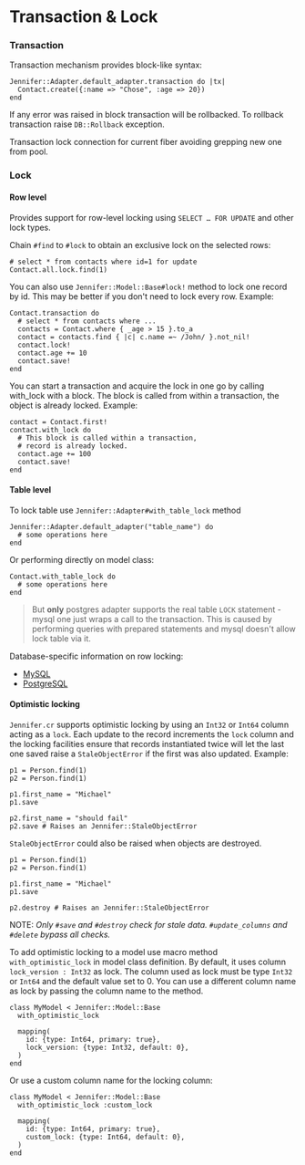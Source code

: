 # Transaction & Lock

### Transaction

Transaction mechanism provides block-like syntax:

```crystal
Jennifer::Adapter.default_adapter.transaction do |tx|
  Contact.create({:name => "Chose", :age => 20})
end
```

If any error was raised in block transaction will be rollbacked. To rollback transaction raise `DB::Rollback` exception.

Transaction lock connection for current fiber avoiding grepping new one from pool.

### Lock

#### Row level

Provides support for row-level locking using `SELECT … FOR UPDATE` and other lock types.

Chain `#find` to `#lock` to obtain an exclusive lock on the selected rows:

```crystal
# select * from contacts where id=1 for update
Contact.all.lock.find(1)
```

You can also use `Jennifer::Model::Base#lock!` method to lock one record by id. This may be better if you don't need to lock every row. Example:

```crystal
Contact.transaction do
  # select * from contacts where ...
  contacts = Contact.where { _age > 15 }.to_a
  contact = contacts.find { |c| c.name =~ /John/ }.not_nil!
  contact.lock!
  contact.age += 10
  contact.save!
end
```

You can start a transaction and acquire the lock in one go by calling with_lock with a block. The block is called from within a transaction, the object is already locked. Example:

```crystal
contact = Contact.first!
contact.with_lock do
  # This block is called within a transaction,
  # record is already locked.
  contact.age += 100
  contact.save!
end
```

#### Table level

To lock table use `Jennifer::Adapter#with_table_lock` method

```crystal
Jennifer::Adapter.default_adapter("table_name") do
  # some operations here
end
```

Or performing directly on model class:

```crystal
Contact.with_table_lock do
  # some operations here
end
```

> But **only** postgres adapter supports the real table `LOCK` statement - mysql one just wraps a call to the transaction. This is caused by performing queries with prepared statements and mysql doesn't allow lock table via it.

Database-specific information on row locking:
- [MySQL](http://dev.mysql.com/doc/refman/5.7/en/innodb-locking-reads.html)
- [PostgreSQL](http://www.postgresql.org/docs/current/interactive/sql-select.html#SQL-FOR-UPDATE-SHARE)


#### Optimistic locking

`Jennifer.cr` supports optimistic locking by using an `Int32` or `Int64` column acting as a `lock`. Each update to the record increments the `lock` column and the locking facilities ensure that records instantiated twice will let the last one saved raise a `StaleObjectError` if the first was also updated. Example:

```crystal
p1 = Person.find(1)
p2 = Person.find(1)

p1.first_name = "Michael"
p1.save

p2.first_name = "should fail"
p2.save # Raises an Jennifer::StaleObjectError
```

`StaleObjectError` could also be raised when objects are destroyed.

```crystal
p1 = Person.find(1)
p2 = Person.find(1)

p1.first_name = "Michael"
p1.save

p2.destroy # Raises an Jennifer::StaleObjectError
```

NOTE: *Only `#save` and `#destroy` check for stale data. `#update_columns` and `#delete` bypass all checks.*

To add optimistic locking to a model use macro method `with_optimistic_lock` in model class definition.
By default, it uses column `lock_version : Int32` as lock.
The column used as lock must be type `Int32` or `Int64` and the default value set to 0.
You can use a different column name as lock by passing the column name to the method.

```crystal
class MyModel < Jennifer::Model::Base
  with_optimistic_lock

  mapping(
    id: {type: Int64, primary: true},
    lock_version: {type: Int32, default: 0},
  )
end
```

Or use a custom column name for the locking column:

```crystal
class MyModel < Jennifer::Model::Base
  with_optimistic_lock :custom_lock

  mapping(
    id: {type: Int64, primary: true},
    custom_lock: {type: Int64, default: 0},
  )
end
```
